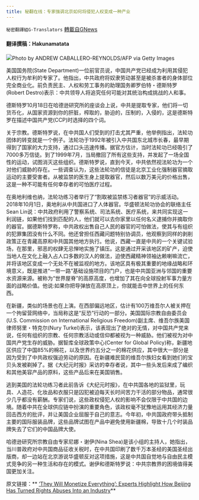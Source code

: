 ```yaml
---
title: 秘翻在线：专家强调北京如何将侵犯人权变成一种产业
---
```

`秘密翻譯組G-Translators` [轉載自GNews](https://gnews.org/zh-hans/1614525/)

#### 翻译撰稿：Hakunamatata

![](https://assets.gnews.org/wp-content/uploads/2021/10/robert-destrsdo-1asdf200x833-700x420-1.jpg)Photo by ANDREW CABALLERO-REYNOLDS/AFP via Getty Images

美国国务院(State Department)一位前官员说，中国共产党已经成为利用其侵犯人权行为牟利的专家了。他指出，中共政府将奴隶劳动甚至是被杀害者的身体部位完全商业化。前负责民主、人权和劳工事务的助理国务卿罗伯特・德斯特罗(Robert Destro)表示：中共领导人将追究任何可能对其统治构成挑战的人和事。

德斯特罗10月18日在哈德逊研究所的座谈会上说，中共是提取专家，他们将一切货币化，从国家资源到你的肝脏，榨取的，胁迫的，压制的，入侵的，这是德斯特罗在描述中国共产党(CCP)时选择的四个词。

关于宗教。德斯特罗说，在中共国人们受到的打击尤其严重，他举例指出，法轮功团体的转变就是一个例子。法轮功于1992年被引入中共国东北城市长春，最早期得到了国家的大力支持，通过口头迅速传播。据官方估计，当时法轮功已经吸引了7000多万信徒。到了1999年7月，当局撤回了所有这些支持，并发起了一场全国性的运动，试图消灭这些组织。德斯特罗说，直到今天，中共依然视法轮功为一个对他们威胁的存在。一些调查认为，这些法轮功的信徒是北京工业化强制器官摘取运动的主要受害者。从被监禁的医生身上提取器官，然后以数万美元的价格出售，这是一种不可能有任何幸存者的可怕医疗过程。

在奥地利维也纳，法轮功练习者举行了“割取被监禁练习者器官”的示威活动。2018年10月1日，奥地利从中共国进口了人体器官。华盛顿法轮功协会的联络主任Sean Lin说：中共政府利用了警察系统、司法系统、医疗系统，来共同实现这一利润链，如果他们找到匹配的人，他们就可以去你家里以任何名义逮捕你并摘取你的器官。据德斯特罗称，中共政权出售自己人民的器官的可怕做法，使其与有组织的犯罪集团没有什么不同。他还曾担任西藏问题特别协调员，他观察到同样的剥削政策正在青藏高原和中共国其他地方执行。他说，西藏一直是中共的一个关键试验场，在那里，邪恶的权肆无忌惮地实施了镇压。这是通过开采该地区的矿产，迫使当地人在文化上融入占人口多数的汉人的做法，迫使西藏精神领袖达赖喇嘛流亡，并将该地区变成一个无处不在被监视的地方。该地区具有极其重要的地缘战略和环境意义，既是推进“一带一路”基础设施项目的门户，也是中共国亚洲与邻国的重要水资源来源。被称为“世界屋脊”的高原高度，也增加了其在向全球投射军事力量方面的战略价值。他说:如果你把导弹放在高原顶上，你就能击中世界上的任何东西。

在新疆，类似的场景也在上演。在西部偏远地区，估计有100万维吾尔人被关押在一个拘留营网络中，当局称这是“反恐”行动的一部分。美国国际宗教自由委员会(U.S. Commission on International Religious Freedom)副主席、维吾尔族美国律师努里・特克尔(Nury Turkel)表示，该表现出了绝对的无情，对中国共产党来说，任何有组织的宗教、任何宗教活动或信仰都被视为一种威胁。他们被视为对中国共产党生存的威胁。据智库全球政策中心(Center for Global Policy)称，新疆地区供应了中国85%的棉花，以及世界约五分之一的棉花供应，其中很大一部分是因为受到了中共政权强迫劳动的原因。在新疆难民营的维吾尔族妇女看到她们的宝贝头发被剃掉了。据《大纪元时报》采访的幸存者说，其中一些头发后来成了编织和其他美容产品的原料，这些产品后来在美国销售。

逃到美国的法轮功练习者此前告诉《大纪元时报》，在中共国各地的监狱里，玩具、人造花、化妆品和衣服只是囚犯被迫每天长时间苦力干活的部分物品，通常很少几乎都没有薪酬。专家们说，这些政权侵犯人权的影响不会仅限于中共国的边境。随着中共在全球供应链中扮演的重要角色，该政权毫不犹豫地运用其经济力量回击西方的批评，并让美国企业屈服于自己的意志。今年初，中共国政府带头抵制主要的国际服装品牌，这些品牌试图在产品中避免使用新疆棉，导致十几个时装品牌失去了它们的中国品牌大使。

哈德逊研究所宗教自由专家尼娜・谢伊(Nina Shea)是该小组的主持人，她指出，当川普政府对中共国商品征收关税时，在中共国印刷了数千万本圣经的美国圣经出版商，却一边站在北京游说华盛顿反对这项措施，这是中共国自觉地与自由民主模式竞争的另一种生活和存在的模式。谢伊和德斯特罗说：中共宗教界的困境值得美国更加关注。

原文链接：** [‘They Will Monetize Everything’: Experts Highlight How Beijing Has Turned Rights Abuses Into an Industry](https://www.theepochtimes.com/they-will-monetize-everything-experts-highlight-how-beijing-has-turned-rights-abuses-into-an-industry_4064929.html)**
